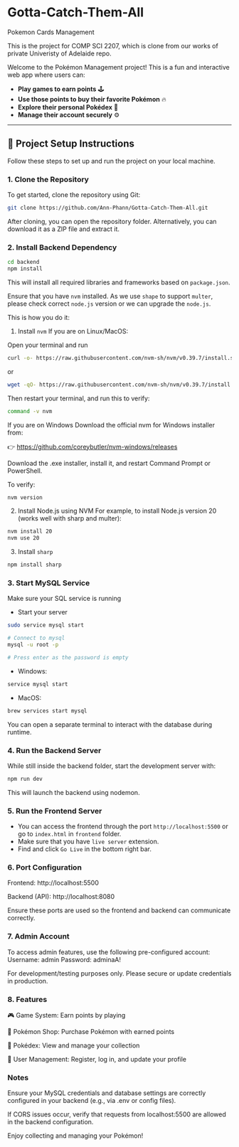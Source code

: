 # Gotta-Catch-Them-All
Pokemon Cards Management

This is the project for COMP SCI 2207, which is clone from our works of private Univeristy of Adelaide repo.

Welcome to the Pokémon Management project! This is a fun and interactive web app where users can:

* **Play games to earn points** 🕹️
* **Use those points to buy their favorite Pokémon** 🔥
* **Explore their personal Pokédex** 📘
* **Manage their account securely** ⚙️

---

## 🚀 Project Setup Instructions

Follow these steps to set up and run the project on your local machine.

### 1. Clone the Repository

To get started, clone the repository using Git:

```bash
git clone https://github.com/Ann-Phann/Gotta-Catch-Them-All.git
```
After cloning, you can open the repository folder. Alternatively, you can download it as a ZIP file and extract it.

### 2. Install Backend Dependency
```bash
cd backend
npm install
```
This will install all required libraries and frameworks based on `package.json`.

Ensure that you have `nvm` installed. As we use `shape` to support `multer`, please check correct `node.js` version or we can upgrade the `node.js`.

This is how you do it:
1. Install `nvm`
If you are on Linux/MacOS:

Open your terminal and run
```bash
curl -o- https://raw.githubusercontent.com/nvm-sh/nvm/v0.39.7/install.sh | bash
```
or
```bash
wget -qO- https://raw.githubusercontent.com/nvm-sh/nvm/v0.39.7/install.sh | bash
```

Then restart your terminal, and run this to verify:
```bash
command -v nvm
```

If you are on Windows
Download the official nvm for Windows installer from:

👉 https://github.com/coreybutler/nvm-windows/releases

Download the .exe installer, install it, and restart Command Prompt or PowerShell.

To verify:
```bash
nvm version
```

2. Install Node.js using NVM
For example, to install Node.js version 20 (works well with sharp and multer):

```bash
nvm install 20
nvm use 20
```

3. Install `sharp`
```bash
npm install sharp
```

### 3. Start MySQL Service
Make sure your SQL service is running
* Start your server
```bash
sudo service mysql start

# Connect to mysql
mysql -u root -p

# Press enter as the password is empty
```

* Windows:
```bash
service mysql start
```

* MacOS:
```bash
brew services start mysql
```
You can open a separate terminal to interact with the database during runtime.

### 4. Run the Backend Server
While still inside the backend folder, start the development server with:
```bash
npm run dev
```
This will launch the backend using nodemon.

### 5. Run the Frontend Server
- You can access the frontend through the port `http://localhost:5500` or go to `index.html` in `frontend` folder.
- Make sure that you have `live server` extension.
- Find and click `Go Live` in the bottom right bar.

### 6. Port Configuration
Frontend: http://localhost:5500

Backend (API): http://localhost:8080

Ensure these ports are used so the frontend and backend can communicate correctly.

### 7. Admin Account
To access admin features, use the following pre-configured account:
    Username: admin
    Password: adminaA!

For development/testing purposes only. Please secure or update credentials in production.

### 8.  Features
🎮 Game System: Earn points by playing

🛒 Pokémon Shop: Purchase Pokémon with earned points

📖 Pokédex: View and manage your collection

👤 User Management: Register, log in, and update your profile

### Notes
Ensure your MySQL credentials and database settings are correctly configured in your backend (e.g., via .env or config files).

If CORS issues occur, verify that requests from localhost:5500 are allowed in the backend configuration.

Enjoy collecting and managing your Pokémon!
